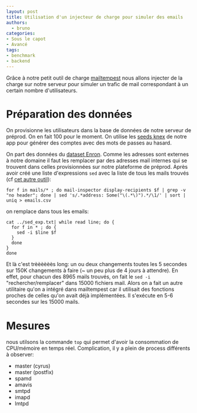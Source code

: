 ```yaml
---
layout: post
title: Utilisation d'un injecteur de charge pour simuler des emails
authors:
  - bruno
categories:
- Sous le capot
- Avancé
tags:
- benchmark
- backend
---
```


Grâce à notre petit outil de charge [mailtempest](https://github.com/iroco-co/mailtempest) nous allons injecter de la charge sur notre serveur pour simuler un trafic de mail correspondant à un certain nombre d'utilisateurs.

# Préparation des données

On provisionne les utilisateurs dans la base de données de notre serveur de préprod. On en fait 100 pour le moment. On utilise les [seeds knex](https://github.com/iroco-co/jmap-admin/blob/main/src/db/seeds/bench/03_bench_provision.mjs) de notre app pour générer des comptes avec des mots de passes au hasard.

On part des données du [dataset Enron](https://www.cs.cmu.edu/~enron/). Comme les adresses sont externes à notre domaine il faut les remplacer par des adresses mail internes qui se trouvent dans celles provisionnées sur notre plateforme de préprod. Après avoir créé une liste d'expressions `sed` avec la liste de tous les mails trouvés (cf [cet autre outil](https://github.com/iroco-co/mail-inspector)):

```
for f in mails/* ; do mail-inspector display-recipients $f | grep -v "no header"; done | sed 's/.*address: Some("\(.*\)").*/\1/' | sort | uniq > emails.csv
```

on remplace dans tous les emails:
```
cat ../sed_exp.txt| while read line; do {
  for f in * ; do {
    sed -i $line $f
  }
  done
}
done
```

Et là c'est trèèèèèès long: un ou deux changements toutes les 5 secondes sur 150K changements à faire (~ un peu plus de 4 jours à attendre). En effet, pour chacun des 8965 mails trouvés, on fait le `sed -i` "rechercher/remplacer" dans 15000 fichiers mail. Alors on a fait un autre utilitaire qu'on a intégré dans mailtempest car il utilisait des fonctions proches de celles qu'on avait déjà implémentées. Il s'exécute en 5-6 secondes sur les 15000 mails.

# Mesures

nous utilsons la commande `top` qui permet d'avoir la consommation de CPU/mémoire en temps réel.
Complication, il y a plein de process différents à observer:

- master (cyrus)
- master (postfix)
- spamd
- amavis
- smtpd
- imapd
- lmtpd
